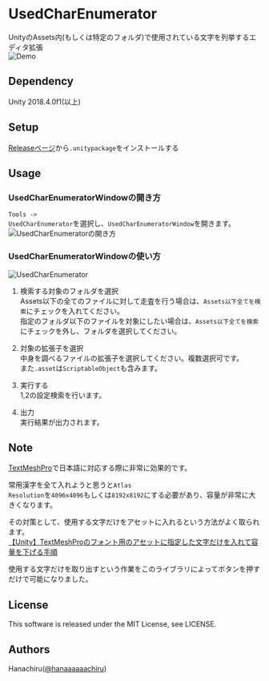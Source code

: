 # UsedCharEnumerator
UnityのAssets内(もしくは特定のフォルダ)で使用されている文字を列挙するエディタ拡張  
![Demo](https://user-images.githubusercontent.com/46705432/119090937-3df76580-ba47-11eb-9c92-42ebc007910f.png)

## Dependency
Unity 2018.4.0f1(以上)  

## Setup
[Releaseページ](https://github.com/hanachiru/UsedCharEnumerator/releases)から`.unitypackage`をインストールする

## Usage
### UsedCharEnumeratorWindowの開き方
<code>Tools -> UsedCharEnumerator</code>を選択し、<code>UsedCharEnumeratorWindow</code>を開きます。  
![UsedCharEnumeratorの開き方](https://user-images.githubusercontent.com/46705432/119091340-dee62080-ba47-11eb-9266-aa512014398e.png)
  
  
### UsedCharEnumeratorWindowの使い方
  
![UsedCharEnumerator](https://user-images.githubusercontent.com/46705432/119091685-6764c100-ba48-11eb-8377-5c03bbdfcab0.png)

1. 検索する対象のフォルダを選択  
Assets以下の全てのファイルに対して走査を行う場合は、<code>Assets以下全てを検索</code>にチェックを入れてください。  
指定のフォルダ以下のファイルを対象にしたい場合は、<code>Assets以下全てを検索</code>にチェックを外し、フォルダを選択してください。

2. 対象の拡張子を選択  
中身を調べるファイルの拡張子を選択してください。複数選択可です。  
また<code>.asset</code>は<code>ScriptableObject</code>も含みます。

3. 実行する  
1,2の設定検索を行います。

4. 出力  
実行結果が出力されます。  

## Note
[TextMeshPro](https://docs.unity3d.com/ja/2019.4/Manual/com.unity.textmeshpro.html)で日本語に対応する際に非常に効果的です。  

常用漢字を全て入れようと思うと<code>Atlas Resolution</code>を<code>4096x4096</code>もしくは<code>8192x8192</code>にする必要があり、容量が非常に大きくなります。  

その対策として、使用する文字だけをアセットに入れるという方法がよく取られます。  
[【Unity】TextMeshProのフォント用のアセットに指定した文字だけを入れて容量を下げる手順](https://www.hanachiru-blog.com/entry/2019/06/06/114214)
  
使用する文字だけを取り出すという作業をこのライブラリによってボタンを押すだけで可能になりました。

## License
This software is released under the MIT License, see LICENSE.

## Authors
Hanachiru([@hanaaaaaachiru](https://twitter.com/hanaaaaaachiru))
